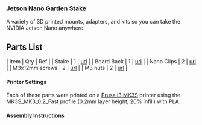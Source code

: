 ### Jetson Nano Garden Stake
A variety of 3D printed mounts, adapters, and kits so you can take the NVIDIA Jetson Nano anywhere.

## Parts List
| Item | Qty | Ref |
| Stake | 1 | [url]() |
| Board Back | 1 | [url]() |
| Nano Clips | 2 | [url]() |
| M3x12mm screws | 2 | [url]() |
| M3 nuts | 2 | [url]() |

#### Printer Settings
Each of these parts were printed on a [Prusa i3 MK3S](https://www.prusa3d.com/original-prusa-i3-mk3/) printer using the MK3S_MK3_0.2_Fast profile (0.2mm layer height, 20% infill) with PLA. 

#### Assembly Instructions
